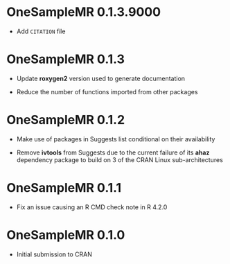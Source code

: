 # OneSampleMR 0.1.3.9000

* Add `CITATION` file

# OneSampleMR 0.1.3

* Update **roxygen2** version used to generate documentation

* Reduce the number of functions imported from other packages

# OneSampleMR 0.1.2

* Make use of packages in Suggests list conditional on their availability

* Remove **ivtools** from Suggests due to the current failure of its **ahaz** dependency package to build on 3 of the CRAN Linux sub-architectures

# OneSampleMR 0.1.1

* Fix an issue causing an R CMD check note in R 4.2.0

# OneSampleMR 0.1.0

* Initial submission to CRAN
